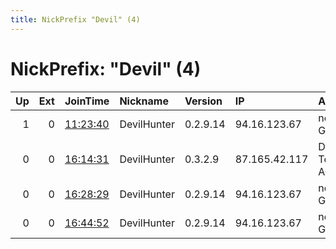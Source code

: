 ```yaml
---
title: NickPrefix "Devil" (4)
---
```


# NickPrefix: "Devil" (4)

|   Up |   Ext | JoinTime                                                                                   | Nickname    | Version   | IP            | AS                  | CC   |   ORp |   Dirp | OS    | Contact   |   eFamMembers |
|-----:|------:|:-------------------------------------------------------------------------------------------|:------------|:----------|:--------------|:--------------------|:-----|------:|-------:|:------|:----------|--------------:|
|    1 |     0 | [11:23:40](https://atlas.torproject.org/#details/6118DDB580EEDD6FE5F8D3CC0DF1EE17D8A2A4C6) | DevilHunter | 0.2.9.14  | 94.16.123.67  | netcup GmbH         | de   |  9001 |   9030 | Linux | None      |             1 |
|    0 |     0 | [16:14:31](https://atlas.torproject.org/#details/79E1E2493D617B0EBDF7C9A30FA35A3FFB6366D1) | DevilHunter | 0.3.2.9   | 87.165.42.117 | Deutsche Telekom AG | de   |  9001 |   9030 | Linux | None      |             1 |
|    0 |     0 | [16:28:29](https://atlas.torproject.org/#details/2CB8DB03C9218EEDE16532B4C8A04D19E0433029) | DevilHunter | 0.2.9.14  | 94.16.123.67  | netcup GmbH         | de   |  9001 |   9030 | Linux | None      |             1 |
|    0 |     0 | [16:44:52](https://atlas.torproject.org/#details/A490974C49416BEF94E618A382FF705CED6F0DAF) | DevilHunter | 0.2.9.14  | 94.16.123.67  | netcup GmbH         | de   |  9001 |   9030 | Linux | None      |             1 |
